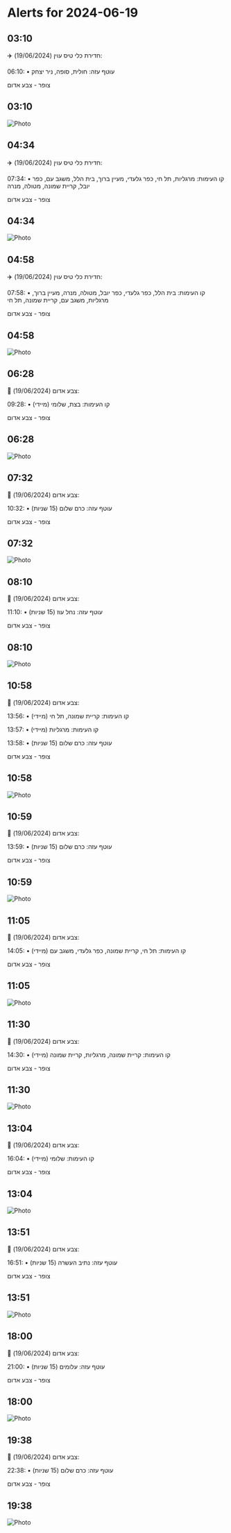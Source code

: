 # Alerts for 2024-06-19

## 03:10

✈️ חדירת כלי טיס עוין (19/06/2024):

06:10:
• עוטף עזה: חולית, סופה, ניר יצחק 

צופר - צבע אדום

## 03:10

![Photo](images/22385.jpg)

## 04:34

✈️ חדירת כלי טיס עוין (19/06/2024):

07:34:
• קו העימות: מרגליות, תל חי, כפר גלעדי, מעיין ברוך, בית הלל, משגב עם, כפר יובל, קריית שמונה, מטולה, מנרה 

צופר - צבע אדום

## 04:34

![Photo](images/22387.jpg)

## 04:58

✈️ חדירת כלי טיס עוין (19/06/2024):

07:58:
• קו העימות: בית הלל, כפר גלעדי, כפר יובל, מטולה, מנרה, מעיין ברוך, מרגליות, משגב עם, קריית שמונה, תל חי 

צופר - צבע אדום

## 04:58

![Photo](images/22389.jpg)

## 06:28

🔴 צבע אדום (19/06/2024):

09:28:
• קו העימות: בצת, שלומי (מיידי)

צופר - צבע אדום

## 06:28

![Photo](images/22391.jpg)

## 07:32

🔴 צבע אדום (19/06/2024):

10:32:
• עוטף עזה: כרם שלום (15 שניות)

צופר - צבע אדום

## 07:32

![Photo](images/22393.jpg)

## 08:10

🔴 צבע אדום (19/06/2024):

11:10:
• עוטף עזה: נחל עוז (15 שניות)

צופר - צבע אדום

## 08:10

![Photo](images/22395.jpg)

## 10:58

🔴 צבע אדום (19/06/2024):

13:56:
• קו העימות: קריית שמונה, תל חי (מיידי)

13:57:
• קו העימות: מרגליות (מיידי)

13:58:
• עוטף עזה: כרם שלום (15 שניות)

צופר - צבע אדום

## 10:58

![Photo](images/22402.jpg)

## 10:59

🔴 צבע אדום (19/06/2024):

13:59:
• עוטף עזה: כרם שלום (15 שניות)

צופר - צבע אדום

## 10:59

![Photo](images/22404.jpg)

## 11:05

🔴 צבע אדום (19/06/2024):

14:05:
• קו העימות: תל חי, קריית שמונה, כפר גלעדי, משגב עם (מיידי)

צופר - צבע אדום

## 11:05

![Photo](images/22408.jpg)

## 11:30

🔴 צבע אדום (19/06/2024):

14:30:
• קו העימות: קריית שמונה, מרגליות, קריית שמונה (מיידי)

צופר - צבע אדום

## 11:30

![Photo](images/22414.jpg)

## 13:04

🔴 צבע אדום (19/06/2024):

16:04:
• קו העימות: שלומי (מיידי)

צופר - צבע אדום

## 13:04

![Photo](images/22416.jpg)

## 13:51

🔴 צבע אדום (19/06/2024):

16:51:
• עוטף עזה: נתיב העשרה (15 שניות)

צופר - צבע אדום

## 13:51

![Photo](images/22418.jpg)

## 18:00

🔴 צבע אדום (19/06/2024):

21:00:
• עוטף עזה: עלומים (15 שניות)

צופר - צבע אדום

## 18:00

![Photo](images/22420.jpg)

## 19:38

🔴 צבע אדום (19/06/2024):

22:38:
• עוטף עזה: כרם שלום (15 שניות)

צופר - צבע אדום

## 19:38

![Photo](images/22422.jpg)


